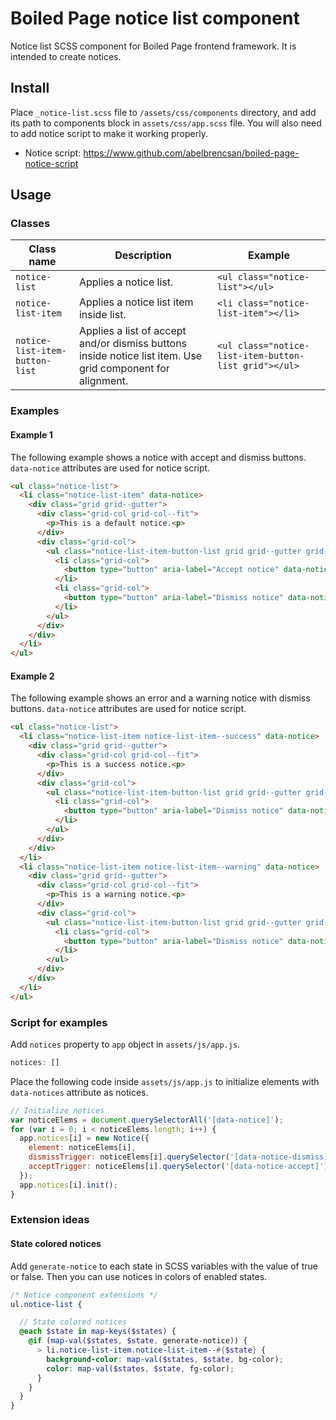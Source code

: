 # Boiled Page notice list component

Notice list SCSS component for Boiled Page frontend framework. It is intended to create notices.

## Install

Place `_notice-list.scss` file to `/assets/css/components` directory, and add its path to components block in `assets/css/app.scss` file. You will also need to add notice script to make it working properly.

- Notice script: <https://www.github.com/abelbrencsan/boiled-page-notice-script>

## Usage

### Classes

Class name | Description | Example
---------- | ----------- | -------
`notice-list` | Applies a notice list. | `<ul class="notice-list"></ul>`
`notice-list-item` | Applies a notice list item inside list. | `<li class="notice-list-item"></li>`
`notice-list-item-button-list` | Applies a list of accept and/or dismiss buttons inside notice list item. Use grid component for alignment. | `<ul class="notice-list-item-button-list grid"></ul>`

### Examples

#### Example 1

The following example shows a notice with accept and dismiss buttons. `data-notice` attributes are used for notice script.

```html
<ul class="notice-list">
  <li class="notice-list-item" data-notice>
    <div class="grid grid--gutter">
      <div class="grid-col grid-col--fit">
        <p>This is a default notice.<p>
      </div>
      <div class="grid-col">
        <ul class="notice-list-item-button-list grid grid--gutter grid--gutter--half grid--uniform">
          <li class="grid-col">
            <button type="button" aria-label="Accept notice" data-notice-accept>✓</button>
          </li>
          <li class="grid-col">
            <button type="button" aria-label="Dismiss notice" data-notice-dismiss>✕</button>
          </li>
        </ul>
      </div>
    </div>
  </li>
</ul>
```

#### Example 2

The following example shows an error and a warning notice with dismiss buttons. `data-notice` attributes are used for notice script.

```html
<ul class="notice-list">
  <li class="notice-list-item notice-list-item--success" data-notice>
    <div class="grid grid--gutter">
      <div class="grid-col grid-col--fit">
        <p>This is a success notice.<p>
      </div>
      <div class="grid-col">
        <ul class="notice-list-item-button-list grid grid--gutter grid--gutter--half grid--uniform">
          <li class="grid-col">
            <button type="button" aria-label="Dismiss notice" data-notice-dismiss>✕</button>
          </li>
        </ul>
      </div>
    </div>
  </li>
  <li class="notice-list-item notice-list-item--warning" data-notice>
    <div class="grid grid--gutter">
      <div class="grid-col grid-col--fit">
        <p>This is a warning notice.<p>
      </div>
      <div class="grid-col">
        <ul class="notice-list-item-button-list grid grid--gutter grid--gutter--half grid--uniform">
          <li class="grid-col">
            <button type="button" aria-label="Dismiss notice" data-notice-dismiss>✕</button>
          </li>
        </ul>
      </div>
    </div>
  </li>
</ul>
```

### Script for examples

Add `notices` property to `app` object in `assets/js/app.js`.

```js
notices: []
```

Place the following code inside `assets/js/app.js` to initialize elements with `data-notices` attribute as notices.

```js
// Initialize notices
var noticeElems = document.querySelectorAll('[data-notice]');
for (var i = 0; i < noticeElems.length; i++) {
  app.notices[i] = new Notice({
    element: noticeElems[i],
    dismissTrigger: noticeElems[i].querySelector('[data-notice-dismiss]'),
    acceptTrigger: noticeElems[i].querySelector('[data-notice-accept]')
  });
  app.notices[i].init();
}
```

### Extension ideas

#### State colored notices

Add `generate-notice` to each state in SCSS variables with the value of true or false. Then you can use notices in colors of enabled states.

```scss
/* Notice component extensions */
ul.notice-list {

  // State colored notices
  @each $state in map-keys($states) {
    @if (map-val($states, $state, generate-notice)) {
      > li.notice-list-item.notice-list-item--#{$state} {
        background-color: map-val($states, $state, bg-color);
        color: map-val($states, $state, fg-color);
      }
    }
  }
}
```
